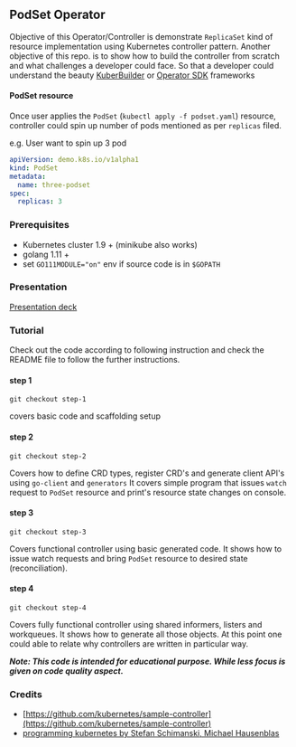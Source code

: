 ## PodSet Operator

Objective of this Operator/Controller is demonstrate `ReplicaSet` kind of resource
implementation using Kubernetes controller pattern.
Another objective of this repo. is to show how to build the controller from scratch and what challenges a developer could face.
So that a developer could understand the beauty [KuberBuilder](https://github.com/kubernetes-sigs/kubebuilder) or [Operator SDK](https://github.com/operator-framework/operator-sdk) frameworks


#### PodSet resource
Once user applies the `PodSet` (`kubectl apply -f podset.yaml`) resource, controller could spin up
number of pods mentioned as per `replicas` filed.

e.g. User want to spin up 3 pod

```yaml
apiVersion: demo.k8s.io/v1alpha1
kind: PodSet
metadata:
  name: three-podset
spec:
  replicas: 3
```

### Prerequisites

* Kubernetes cluster 1.9 + (minikube also works)
* golang 1.11 +
* set `GO111MODULE="on"` env if source code is in `$GOPATH`

### Presentation

[Presentation deck](/presentation.pdf)

### Tutorial
Check out the code according to following instruction and check the README file to follow the further instructions.

#### step 1
```
git checkout step-1
```
covers basic code and scaffolding setup

#### step 2
```
git checkout step-2
```
Covers how to define CRD types, register CRD's and generate client API's using `go-client` and `generators`
It covers simple program that issues `watch` request to `PodSet` resource and print's resource state changes on console.

#### step 3
```
git checkout step-3
```
Covers functional controller using basic generated code. It shows how to issue watch requests and bring `PodSet` resource to desired state (reconciliation).

#### step 4
```
git checkout step-4
```
Covers fully functional controller using shared informers, listers and workqueues. It shows how to generate all those objects.
At this point one could able to relate why controllers are written in particular way.

***Note: This code is intended for educational purpose. While less focus is given on code quality aspect.***

### Credits
- [https://github.com/kubernetes/sample-controller](https://github.com/kubernetes/sample-controller)
- [programming kubernetes by Stefan Schimanski, Michael Hausenblas](https://learning.oreilly.com/library/view/programming-kubernetes/)

